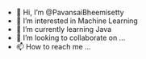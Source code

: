 - 👋 Hi, I’m @PavansaiBheemisetty
- 👀 I’m interested in Machine Learning     
- 🌱 I’m currently learning Java
- 💞️ I’m looking to collaborate on ...
- 📫 How to reach me ...

<!---
PavansaiBheemisetty/PavansaiBheemisetty is a ✨ special ✨ repository because its `README.md` (this file) appears on your GitHub profile.
You can click the Preview link to take a look at your changes.
--->
